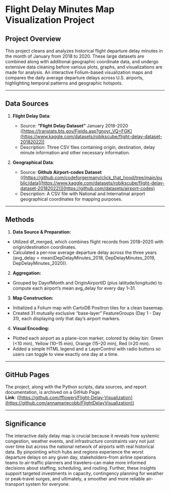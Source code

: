 # Flight Delay Minutes Map Visualization Project

## Project Overview  
This project cleans and analyzes historical flight departure delay minutes in the month of January from 2018 to 2020. These large datasets are combined along with additional geographic coordinate data, and undergo extensive data cleaning before various plots, graphs, and visualizations are made for analysis. An interactive Folium-based visualization  maps and compares the daily average departure delays across U.S. airports, highlighting temporal patterns and geographic hotspots.

---

## Data Sources  
1. **Flight Delay Data**:  
   - Source: **“Flight Delay Dataset”** January 2018-2020 ([https://transtats.bts.gov/Fields.asp?gnoyr_VQ=FGK](https://www.kaggle.com/datasets/robikscube/flight-delay-dataset-20182022))  
   - Description: Three CSV files containing origin, destination, delay minute information and other necessary information.  

2. **Geographical Data**:  
   - Source: **Github Airport-codes Dataset** (([https://github.com/codeforgermany/click_that_hood/tree/main/public/data](https://www.kaggle.com/datasets/robikscube/flight-delay-dataset-20182022)])(https://github.com/datasets/airport-codes)  
   - Description: A CSV file with National and Internatinal airport geographical coordinates for mapping purposes.  
---

## Methods  
1. **Data Source & Preparation:**
- Utilized df_merged, which combines flight records from 2018–2020 with origin/destination coordinates.
- Calculated a per‐row average departure delay across the three years (avg_delay = mean(DepDelayMinutes_2018, DepDelayMinutes_2019, DepDelayMinutes_2020)).

2. **Aggregation:**
- Grouped by DayofMonth and OriginAirportID (plus latitude/longitude) to compute each airport’s mean avg_delay for every day 1–31.

3. **Map Construction:**
- Initialized a Folium map with CartoDB Positron tiles for a clean basemap.
- Created 31 mutually exclusive “base‐layer” FeatureGroups (Day 1 - Day 31), each displaying only that day’s airport markers.

4. **Visual Encoding:**
- Plotted each airport as a plane-icon marker, colored by delay bin:
    Green (<10 min), Yellow (10–15 min), Orange (15–20 min), Red (≥20 min).
- Added a simple HTML legend and a LayerControl with radio buttons so users can toggle to view exactly one day at a time.
 

---

## GitHub Pages  
The project, along with the Python scripts, data sources, and report documentation, is archived on a GitHub Page.  
**Link**: ([https://github.com/fflowerj/Flight-Delay-Visualization](https://github.com/annamariecobb/FlightDelayVisualization))

---

## Significance  
The interactive daily delay map is crucial because it reveals how systemic congestion, weather events, and infrastructure constraints vary not just over time but across the national network of airports with real historical data. By pinpointing which hubs and regions experience the worst departure delays on any given day, stakeholders–from airline operations teams to air‐traffic planners and travelers–can make more informed decisions about staffing, scheduling, and routing. Further, these insights support targeted investments in capacity, contingency planning for weather or peak‐travel surges, and ultimately, a smoother and more reliable air‐transport system for everyone.
